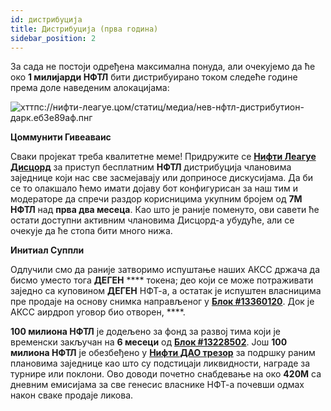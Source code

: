 ```yaml
---
id: дистрибуција
title: Дистрибуција (прва година)
sidebar_position: 2
---
```


За сада не постоји одређена максимална понуда, али очекујемо да ће око **1 милијарди НФТЛ** бити дистрибуирано током следеће године према доле наведеним алокацијама:

![хттпс://нифти-леагуе.цом/статиц/медиа/нев-нфтл-дистрибутион-дарк.еб3е89аф.пнг](https://nifty-league.com/static/media/new-nftl-distribution-dark.eb3e89af.png)

**Цоммунити Гивеаваис**

Сваки пројекат треба квалитетне меме! Придружите се **[Нифти Леагуе Дисцорд](https://discord.gg/niftyleague)** за приступ бесплатним **НФТЛ** дистрибуција члановима заједнице који нас све засмејавају или доприносе дискусијама. Да би се то олакшало ћемо имати дојаву бот конфигурисан за наш тим и модераторе да спречи раздор корисницима укупним бројем од **7М НФТЛ** над **прва два месеца**. Као што је раније поменуто, ови савети ће остати доступни активним члановима Дисцорд-а убудуће, али се очекује да ће стопа бити много нижа.

**Инитиал Суппли**

Одлучили смо да раније затворимо испуштање наших АКСС држача да бисмо уместо тога **ДЕГЕН** **** токена; део који се може потраживати заједно са куповином **ДЕГЕН** НФТ-а, а остатак је испуштен власницима пре продаје на основу снимка направљеног у **[Блок #13360120](https://etherscan.io/block/13360120)**. Док је АКСС аирдроп уговор био отворен, ****.

**100 милиона НФТЛ** је додељено за фонд за развој тима који је временски закључан на **6 месеци** од **[Блок #13228502](https://etherscan.io/tx/0x3649b00464903b78608f8de9308aec339ecd7446f1dc2de26a9913d2d5468ecf)**. Још **100 милиона НФТЛ** је обезбеђено у **[Нифти ДАО трезор](https://etherscan.io/address/0xd06ae6fb7eade890f3e295d69a6679380c9456c1)** за подршку раним плановима заједнице као што су подстицаји ликвидности, награде за турнире или поклони. Ово доводи почетно снабдевање на око **420М** са дневним емисијама за све генесис власнике НФТ-а почевши одмах након сваке продаје ликова.
